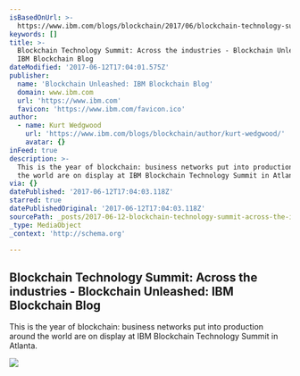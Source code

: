 ```yaml
---
isBasedOnUrl: >-
  https://www.ibm.com/blogs/blockchain/2017/06/blockchain-technology-summit-across-the-industries/
keywords: []
title: >-
  Blockchain Technology Summit: Across the industries - Blockchain Unleashed:
  IBM Blockchain Blog
dateModified: '2017-06-12T17:04:01.575Z'
publisher:
  name: 'Blockchain Unleashed: IBM Blockchain Blog'
  domain: www.ibm.com
  url: 'https://www.ibm.com'
  favicon: 'https://www.ibm.com/favicon.ico'
author:
  - name: Kurt Wedgwood
    url: 'https://www.ibm.com/blogs/blockchain/author/kurt-wedgwood/'
    avatar: {}
inFeed: true
description: >-
  This is the year of blockchain: business networks put into production around
  the world are on display at IBM Blockchain Technology Summit in Atlanta.
via: {}
datePublished: '2017-06-12T17:04:03.118Z'
starred: true
datePublishedOriginal: '2017-06-12T17:04:03.118Z'
sourcePath: _posts/2017-06-12-blockchain-technology-summit-across-the-industries-blockc.md
_type: MediaObject
_context: 'http://schema.org'

---
```

<article style=""><h1>Blockchain Technology Summit: Across the industries - Blockchain Unleashed: IBM Blockchain Blog</h1><p>This is the year of blockchain: business networks put into production around the world are on display at IBM Blockchain Technology Summit in Atlanta.</p><img src="https://www.ibm.com/blogs/blockchain/wp-content/uploads/2017/06/Atlanta-summit-GIF_3.gif" /></article>